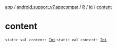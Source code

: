 [app](../../../index.md) / [android.support.v7.appcompat](../../index.md) / [R](../index.md) / [id](index.md) / [content](./content.md)

# content

`static val content: `[`Int`](https://kotlinlang.org/api/latest/jvm/stdlib/kotlin/-int/index.html)
`static val content: `[`Int`](https://kotlinlang.org/api/latest/jvm/stdlib/kotlin/-int/index.html)